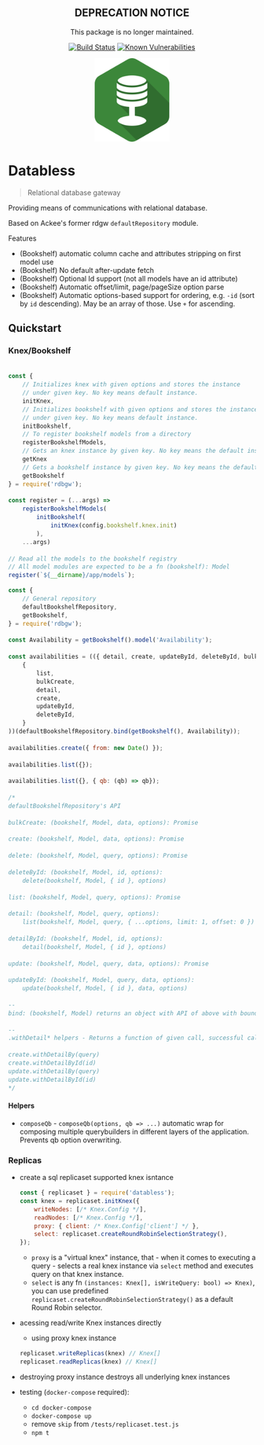 <div align="center">

## DEPRECATION NOTICE

This package is no longer maintained.
</div>

<div align="center">

[![Build Status](https://travis-ci.org/AckeeCZ/databless.svg?branch=master)](https://travis-ci.org/AckeeCZ/databless)
[![Known Vulnerabilities](https://snyk.io/test/github/AckeeCZ/databless/badge.svg)](https://snyk.io/test/AckeeCZ/databless)

<img src="./resources/logo.png" height="170"/>
</div>

# Databless

> Relational database gateway

Providing means of communications with relational database.

Based on Ackee's former rdgw `defaultRepository` module.

Features
- (Bookshelf) automatic column cache and attributes stripping on first model use
- (Bookshelf) No default after-update fetch
- (Bookshelf) Optional Id support (not all models have an id attribute)
- (Bookshelf) Automatic offset/limit, page/pageSize option parse
- (Bookshelf) Automatic options-based support for ordering, e.g. `-id` (sort by `id` descending). May be an array of those. Use `+` for ascending.

## Quickstart

### Knex/Bookshelf
```javascript

const {
    // Initializes knex with given options and stores the instance
    // under given key. No key means default instance.
    initKnex,
    // Initializes bookshelf with given options and stores the instance
    // under given key. No key means default instance.
    initBookshelf,
    // To register bookshelf models from a directory
    registerBookshelfModels,
    // Gets an knex instance by given key. No key means the default instance.
    getKnex
    // Gets a bookshelf instance by given key. No key means the default instance.
    getBookshelf
} = require('rdbgw');

const register = (...args) =>
    registerBookshelfModels(
        initBookshelf(
            initKnex(config.bookshelf.knex.init)
        ),
    ...args)

// Read all the models to the bookshelf registry
// All model modules are expected to be a fn (bookshelf): Model
register(`${__dirname}/app/models`);

```

```javascript
const {
    // General repository
    defaultBookshelfRepository,
    getBookshelf,
} = require('rdbgw');

const Availability = getBookshelf().model('Availability');

const availabilities = (({ detail, create, updateById, deleteById, bulkCreate, list }) => (
    {
        list,
        bulkCreate,
        detail,
        create,
        updateById,
        deleteById,
    }
))(defaultBookshelfRepository.bind(getBookshelf(), Availability));

availabilities.create({ from: new Date() });

availabilities.list({});

availabilities.list({}, { qb: (qb) => qb});

/*
defaultBookshelfRepository's API

bulkCreate: (bookshelf, Model, data, options): Promise

create: (bookshelf, Model, data, options): Promise

delete: (bookshelf, Model, query, options): Promise

deleteById: (bookshelf, Model, id, options):
    delete(bookshelf, Model, { id }, options)

list: (bookshelf, Model, query, options): Promise

detail: (bookshelf, Model, query, options):
    list(bookshelf, Model, query, { ...options, limit: 1, offset: 0 })

detailById: (bookshelf, Model, id, options):
    detail(bookshelf, Model, { id }, options)

update: (bookshelf, Model, query, data, options): Promise

updateById: (bookshelf, Model, query, data, options):
    update(bookshelf, Model, { id }, data, options)

--
bind: (bookshelf, Model) returns an object with API of above with bound bookshelf instance and Model.

--
.withDetail* helpers - Returns a function of given call, successful call triggers a detail call with given query, returning this result instead.

create.withDetailBy(query) 
create.withDetailById(id)
update.withDetailBy(query)
update.withDetailById(id)
*/

```


#### Helpers

- `composeQb` - `composeQb(options, qb => ...)` automatic wrap for composing multiple querybuilders in different layers of the application. Prevents qb option overwriting.


### Replicas

- create a sql replicaset supported knex isntance
    ```js
    const { replicaset } = require('databless');
    const knex = replicaset.initKnex({
        writeNodes: [/* Knex.Config */],
        readNodes: [/* Knex.Config */],
        proxy: { client: /* Knex.Config['client'] */ },
        select: replicaset.createRoundRobinSelectionStrategy(),
    });
    ```

    - `proxy` is a "virtual knex" instance, that - when it comes to executing
    a query - selects a real knex instance via `select` method and executes query on that knex instance.
    - `select` is any fn `(instances: Knex[], isWriteQuery: bool) => Knex)`,
    you can use predefined `replicaset.createRoundRobinSelectionStrategy()` as
    a default Round Robin selector.
- acessing read/write Knex instances directly
    - using proxy knex instance
    ```js
    replicaset.writeReplicas(knex) // Knex[]
    replicaset.readReplicas(knex) // Knex[]
    ```
- destroying proxy instance destroys all underlying knex instances
- testing (`docker-compose` required):
    - `cd docker-compose`
    - `docker-compose up`
    - remove `skip` from `/tests/replicaset.test.js`
    - `npm t`


